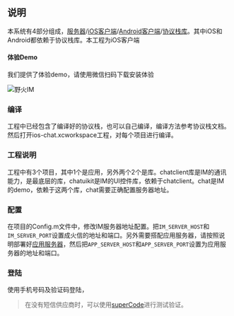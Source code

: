 ## 说明
本系统有4部分组成，[服务器](https://github.com/wildfirechat/server)/[iOS客户端](https://github.com/wildfirechat/ios-chat)/[Android客户端](https://github.com/wildfirechat/android-chat)/[协议栈库](https://github.com/wildfirechat/proto)。其中iOS和Android都依赖于协议栈库。本工程为iOS客户端

#### 体验Demo
我们提供了体验demo，请使用微信扫码下载安装体验

![野火IM](http://cdn2.wildfirechat.cn/download_qrcode.png)

### 编译

工程中已经包含了编译好的协议栈，也可以自己编译，编译方法参考协议栈文档。然后打开ios-chat.xcworkspace工程，对每个项目进行编译。

### 工程说明

工程中有3个项目，其中1个是应用，另外两个2个是库。chatclient库是IM的通讯能力，是最底层的库，chatuikit是IM的UI控件库，依赖于chatclient。chat是IM的demo，依赖于这两个库，chat需要正确配置服务器地址。

### 配置

在项目的Config.m文件中，修改IM服务器地址配置。把```IM_SERVER_HOST```和```IM_SERVER_PORT```设置成火信的地址和端口。另外需要搭配应用服务器，请按照说明部署好[应用服务器](https://github.com/wildfirechat/app_server)，然后把```APP_SERVER_HOST```和```APP_SERVER_PORT```设置为应用服务器的地址和端口。

### 登陆
使用手机号码及验证码登陆，
> 在没有短信供应商时，可以使用[superCode](https://github.com/wildfirechat/app_server#短信资源)进行测试验证。
